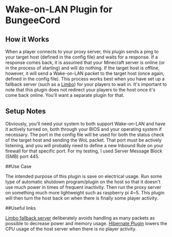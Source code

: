 #  Wake-on-LAN Plugin for BungeeCord

## How it Works

When a player connects to your proxy server, this plugin sends a ping to your target host (defined in the config file) and waits for a response. If a response comes back, it is assumed that your Minecraft server is online (or in the process of starting) and will do nothing. If the target host is offline, however, it will send a Wake-on-LAN packet to the target host (once again, defined in the config file). This process works best when you have set up a fallback server (such as a [Limbo](https://www.spigotmc.org/resources/limbo-standalone-server-lightweight-solution-for-afk-or-waiting-rooms-in-your-server-network.82468/)) for your players to wait in. It's important to note that this plugin does not redirect your players to the host once it's come back online. You'll want a separate plugin for that.

## Setup Notes

Obviously, you'll need your system to both support Wake-on-LAN and have it actively turned on, both through your BIOS and your operating system if necessary. The port in the config file will be used for both the status check of the target host and sending the WoL packet. That port must be actively listening, and you will probably need to define a new Inbound Rule on your firewall for that specific port. For my testing, I used Server Message Block (SMB) port 445.

##Use Case

The intended purpose of this plugin is save on electrical usage. Run some type of automatic shutdown program/plugin on the host so that it doesn't use much power in times of frequent inactivity. Then run the proxy server on something much more lightweight such as raspberry pi 4~5. This plugin will then turn the host back on when there is finally some player activity. 

##Useful links

[Limbo fallback server](https://www.spigotmc.org/resources/limbo-standalone-server-lightweight-solution-for-afk-or-waiting-rooms-in-your-server-network.82468/) deliberately avoids handling as many packets as possible to decrease power and memory usage.
[Hibernate Plugin](https://www.spigotmc.org/resources/hibernate.4441/) lowers the CPU usage of the host server when there is no player activity.
